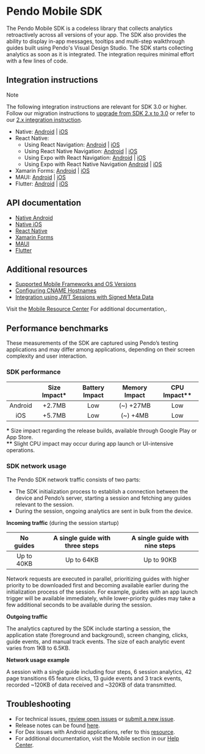 # Pendo Mobile SDK

The Pendo Mobile SDK is a codeless library that collects analytics retroactively across all versions of your app. The SDK also provides the ability to display in-app messages, tooltips and multi-step walkthrough guides built using Pendo's Visual Design Studio. The SDK starts collecting analytics as soon as it is integrated. The integration requires minimal effort with a few lines of code.


## Integration instructions 

>[!NOTE]
>The following integration instructions are relevant for SDK 3.0 or higher. <br> Follow our migration instructions to [upgrade from SDK 2.x to 3.0](/migration-docs/README.md) or refer to our [2.x integration instruction](https://github.com/pendo-io/pendo-mobile-sdk/blob/2.22.5/README.md).


- Native: 
[Android](/android/pnddocs/native-android.md) | 
[iOS](/ios/pnddocs/native-ios.md)
- React Native:
    - Using React Navigation:
    [Android](/android/pnddocs/rn-android.md) | 
    [iOS](/ios/pnddocs/rn-ios.md)
    - Using React Native Navigation: 
    [Android](/android/pnddocs/rnn-android.md) | 
    [iOS](/ios/pnddocs/rnn-ios.md)
    - Using Expo with React Navigation:
    [Android](/android/pnddocs/expo_rn-android.md) | 
    [iOS](/ios/pnddocs/expo_rn-ios.md)
    - Using Expo with React Native Navigation 
    [Android](/android/pnddocs/expo_rnn-android.md) | 
    [iOS](/ios/pnddocs/expo_rnn-ios.md)
- Xamarin Forms: 
[Android](/android/pnddocs/xamarin_forms-android.md) | 
[iOS](/ios/pnddocs/xamarin_forms-ios.md)
- MAUI: 
[Android](/android/pnddocs/xamarin_maui-android.md) | 
[iOS](/ios/pnddocs/xamarin_maui-ios.md)
- Flutter: 
[Android](/android/pnddocs/flutter-android.md) | 
[iOS](/ios/pnddocs/flutter-ios.md)


## API documentation

- [Native Android](/api-documentation/native-android-apis.md)
- [Native iOS](/api-documentation/native-ios-apis.md)
- [React Native](/api-documentation/rn-apis.md)
- [Xamarin Forms](/api-documentation/xamarin-forms-apis.md)
- [MAUI](/api-documentation/xamarin-maui-apis.md)
- [Flutter](/api-documentation/flutter-apis.md)


## Additional resources 

- [Supported Mobile Frameworks and OS Versions](https://support.pendo.io/hc/en-us/articles/360031861572-Supported-mobile-frameworks-and-OS-versions)
- [Configuring CNAME Hostnames](https://support.pendo.io/hc/en-us/articles/360047607631-Configure-CNAME-for-Pendo-Mobile)
- [Integration using JWT Sessions with Signed Meta Data](https://support.pendo.io/hc/en-us/articles/4427183644827-Mobile-installation-using-signed-metadata-with-JSON-web-token)

Visit the [Mobile Resource Center](https://support.pendo.io/hc/en-us/categories/4403654621851-Mobile) For additional documentation,. 


## Performance benchmarks

These measurements of the SDK are captured using Pendo’s testing applications and may differ among applications, depending on their screen complexity and user interaction.

### SDK performance

|                | Size Impact\*  |  Battery Impact  | Memory Impact |  CPU Impact\*\* |
|     :---:      |     :---:     |       :---:       |     :---:     |     :---:       |   
|    Android     |    +2.7MB     |        Low        |   (~) +27MB   |      Low        |
|      iOS       |    +5.7MB     |        Low        |    (~) +4MB   |      Low        |

<b>\*</b> Size impact regarding the release builds, available through Google Play or App Store.
<br>
<b>\*\*</b> Slight CPU impact may occur during app launch or UI-intensive operations.

### SDK network usage

The Pendo SDK network traffic consists of two parts:
* The SDK initialization process to establish a connection between the device and Pendo’s server, starting a session and fetching any guides relevant to the session.
* During the session, ongoing analytics are sent in bulk from the device. 

**Incoming traffic** (during the session startup)

|    No guides   | A single guide with three steps | A single guide with nine steps |
|     :---:      |              :---:              |              :---:             |
|   Up to 40KB   |            Up to 64KB           |           Up to 90KB           |

Network requests are executed in parallel, prioritizing guides with higher priority to be downloaded first and becoming available earlier during the initialization process of the session. For example, guides with an app launch trigger will be available immediately, while lower-priority guides may take a few additional seconds to be available during the session.

**Outgoing traffic**

The analytics captured by the SDK include starting a session, the application state (foreground and background), screen changing, clicks, guide events, and manual track events. The size of each analytic event varies from 1KB to 6.5KB.

**Network usage example**

A session with a single guide including four steps, 6 session analytics, 42 page transitions 65 feature clicks, 13 guide events
and 3 track events, recorded ~120KB of data received and ~320KB of data transmitted.


## Troubleshooting
- For technical issues, [review open issues](https://github.com/pendo-io/pendo-mobile-sdk/issues) or [submit a new issue](https://github.com/pendo-io/pendo-mobile-sdk/issues).
- Release notes can be found [here](https://developers.pendo.io/category/mobile-sdk/).
- For Dex issues with Android applications, refer to this [resource](https://developer.android.com/studio/build/multidex).
- For additional documentation, visit the Mobile section in our [Help Center](https://support.pendo.io/hc/en-us/categories/4403654621851-Mobile).
